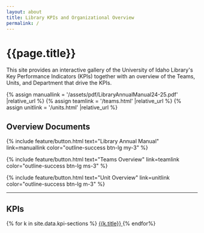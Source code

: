 ```yaml
---
layout: about
title: Library KPIs and Organizational Overview
permalink: /
---
```


<div class="row">
<div class="col-md-8 offset-md-2">
<h1>{{page.title}}</h1>

<p>This site provides an interactive gallery of the University of Idaho Library's Key Performance Indicators (KPIs) together with an overview of the Teams, Units, and Department that drive the KPIs.</p>

{% assign manuallink = '/assets/pdf/LibraryAnnualManual24-25.pdf' |relative_url %}
{% assign teamlink = '/teams.html' |relative_url %}
{% assign unitlink = '/units.html' |relative_url %}

<h2>Overview Documents</h2>

{% include feature/button.html text="Library Annual Manual" link=manuallink color="outline-success btn-lg my-3" %}

{% include feature/button.html text="Teams Overview" link=teamlink color="outline-success btn-lg ms-3" %} 

{% include feature/button.html text="Unit Overview" link=unitlink color="outline-success btn-lg m-3" %} 

<hr>

<h2>KPIs</h2>

{% for k in site.data.kpi-sections %}
                  <a href="{{ k.url | relative_url }}" class="btn btn-outline-primary m-2">
                      <i class="{{k.icon}}"></i>
                      {{k.title}}
                  </a> 
                {% endfor%}

</div>
</div>